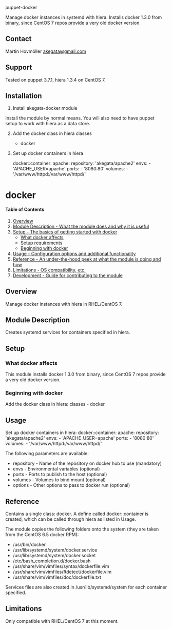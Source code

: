 puppet-docker

Manage docker instances in systemd with hiera.
Installs docker 1.3.0 from binary, since CentOS 7 repos provide a very old docker version.

Contact
-------
Martin Hovmöller akegata@gmail.com

Support
-------
Tested on puppet 3.7.1, hiera 1.3.4 on CentOS 7.

Installation
------------
1) Install akegata-docker module
 
  Install the module by normal means.  You will also need to have puppet
  setup to work with hiera as a data store. 

2) Add the docker class in hiera
    classes
      - docker

3) Set up docker containers in hiera

    docker::container:
      apache:
        repository: 'akegata/apache2'
        envs:
          - 'APACHE_USER=apache'
        ports:
          - '8080:80'
        volumes:
          - '/var/www/httpd:/var/www/httpd/'


# docker

#### Table of Contents

1. [Overview](#overview)
2. [Module Description - What the module does and why it is useful](#module-description)
3. [Setup - The basics of getting started with docker](#setup)
    * [What docker affects](#what-docker-affects)
    * [Setup requirements](#setup-requirements)
    * [Beginning with docker](#beginning-with-docker)
4. [Usage - Configuration options and additional functionality](#usage)
5. [Reference - An under-the-hood peek at what the module is doing and how](#reference)
5. [Limitations - OS compatibility, etc.](#limitations)
6. [Development - Guide for contributing to the module](#development)

## Overview

Manage docker instances with hiera in RHEL/CentOS 7.

## Module Description

Creates systemd services for containers specified in hiera.

## Setup

### What docker affects

This module installs docker 1.3.0 from binary, since CentOS 7 repos provide a very old docker version.

### Beginning with docker

Add the docker class in hiera:
    classes
      - docker

## Usage

Set up docker containers in hiera:
    docker::container:
      apache:
        repository: 'akegata/apache2'
        envs:
          - 'APACHE_USER=apache'
        ports:
          - '8080:80'
        volumes:
          - '/var/www/httpd:/var/www/httpd/'

The following parameters are available:
* repository - Name of the repository on docker hub to use (mandatory)
* envs - Environmental variables (optional)
* ports - Ports to publish to the host (optional)
* volumes - Volumes to bind mount (optional)
* options - Other options to pass to docker run (optional)

## Reference

Contains a single class: docker.
A define called docker::container is created, which can be called through hiera as listed in Usage.

The module copies the following folders onto the system (they are taken from the CentOS 6.5 docker RPM):
* /usr/bin/docker
* /usr/lib/systemd/system/docker.service
* /usr/lib/systemd/system/docker.socket
* /etc/bash_completion.d/docker.bash
* /usr/share/vim/vimfiles/syntax/dockerfile.vim
* /usr/share/vim/vimfiles/ftdetect/dockerfile.vim
* /usr/share/vim/vimfiles/doc/dockerfile.txt

Services files are also created in /usr/lib/systemd/system for each container specified.

## Limitations

Only compatible with RHEL/CentOS 7 at this moment.
